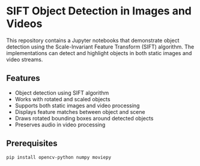 # SIFT Object Detection in Images and Videos

This repository contains a Jupyter notebooks that demonstrate object detection using the Scale-Invariant Feature Transform (SIFT) algorithm. The implementations can detect and highlight objects in both static images and video streams.

## Features

- Object detection using SIFT algorithm
- Works with rotated and scaled objects
- Supports both static images and video processing
- Displays feature matches between object and scene
- Draws rotated bounding boxes around detected objects
- Preserves audio in video processing

## Prerequisites

```bash
pip install opencv-python numpy moviepy
